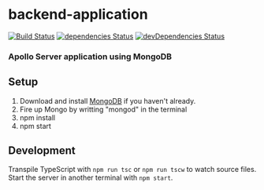 # backend-application
[![Build Status](https://travis-ci.org/racketometer/backend-application.svg?branch=master)](https://travis-ci.org/racketometer/backend-application)
[![dependencies Status](https://david-dm.org/racketometer/backend-application/status.svg)](https://david-dm.org/racketometer/backend-application)
[![devDependencies Status](https://david-dm.org/racketometer/backend-application/dev-status.svg)](https://david-dm.org/racketometer/backend-application?type=dev)

### Apollo Server application using MongoDB

## Setup

1. Download and install [MongoDB](https://www.mongodb.com/download-center#community) if you haven't already.
2. Fire up Mongo by writting "mongod" in the terminal
4. npm install
5. npm start

## Development
Transpile TypeScript with `npm run tsc` or `npm run tscw` to watch source files.
Start the server in another terminal with `npm start`.
